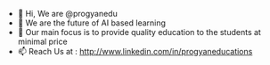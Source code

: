 - 👋 Hi, We are @progyanedu
- 👀 We are the future of AI based learning
- 🌱 Our main focus is to provide quality education to the students at minimal price
- 📫 Reach Us at : http://www.linkedin.com/in/progyaneducations

<!---
progyanedu/progyanedu is a ✨ special ✨ repository because its `README.md` (this file) appears on your GitHub profile.
You can click the Preview link to take a look at your changes.
--->
